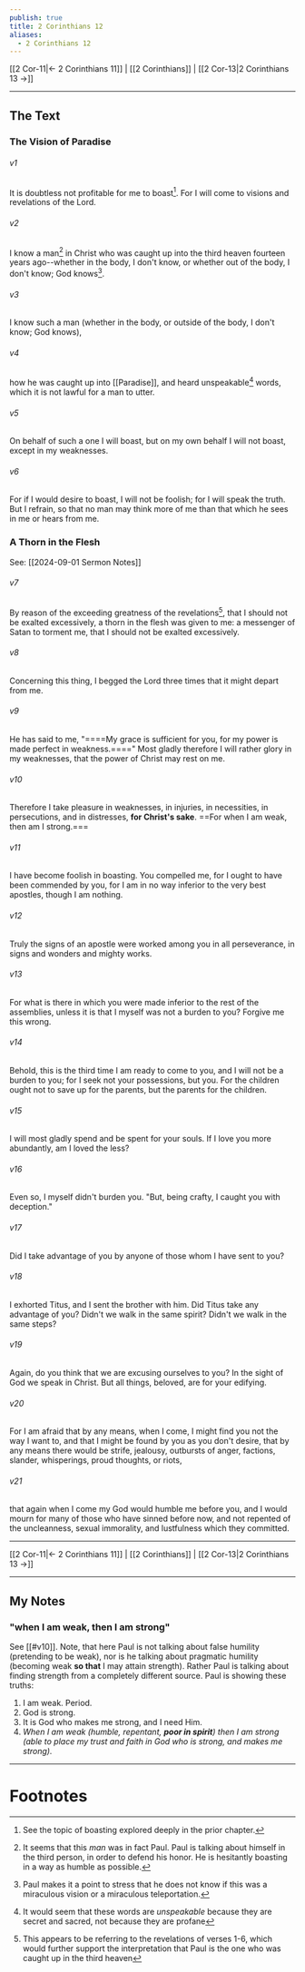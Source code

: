 ```yaml
---
publish: true
title: 2 Corinthians 12
aliases:
  - 2 Corinthians 12
---
```


[[2 Cor-11|← 2 Corinthians 11]] | [[2 Corinthians]] | [[2 Cor-13|2 Corinthians 13 →]]
***

## The Text
### The Vision of Paradise
###### v1 
It is doubtless not profitable for me to boast[^1]. For I will come to visions and revelations of the Lord. 

###### v2 
I know a man[^2] in Christ who was caught up into the third heaven fourteen years ago--whether in the body, I don't know, or whether out of the body, I don't know; God knows[^3]. 

###### v3 
I know such a man (whether in the body, or outside of the body, I don't know; God knows), 

###### v4 
how he was caught up into [[Paradise]], and heard unspeakable[^4] words, which it is not lawful for a man to utter. 

###### v5 
On behalf of such a one I will boast, but on my own behalf I will not boast, except in my weaknesses. 

###### v6 
For if I would desire to boast, I will not be foolish; for I will speak the truth. But I refrain, so that no man may think more of me than that which he sees in me or hears from me. 

### A Thorn in the Flesh
See: [[2024-09-01 Sermon Notes]] 
###### v7 
By reason of the exceeding greatness of the revelations[^5], that I should not be exalted excessively, a thorn in the flesh was given to me: a messenger of Satan to torment me, that I should not be exalted excessively. 

###### v8 
Concerning this thing, I begged the Lord three times that it might depart from me. 

###### v9 
He has said to me, "====My grace is sufficient for you, for my power is made perfect in weakness.====" Most gladly therefore I will rather glory in my weaknesses, that the power of Christ may rest on me. 

###### v10 
Therefore I take pleasure in weaknesses, in injuries, in necessities, in persecutions, and in distresses, **for Christ's sake**. ==For when I am weak, then am I strong.=== 

###### v11 
I have become foolish in boasting. You compelled me, for I ought to have been commended by you, for I am in no way inferior to the very best apostles, though I am nothing. 

###### v12 
Truly the signs of an apostle were worked among you in all perseverance, in signs and wonders and mighty works. 

###### v13 
For what is there in which you were made inferior to the rest of the assemblies, unless it is that I myself was not a burden to you? Forgive me this wrong. 

###### v14 
Behold, this is the third time I am ready to come to you, and I will not be a burden to you; for I seek not your possessions, but you. For the children ought not to save up for the parents, but the parents for the children. 

###### v15 
I will most gladly spend and be spent for your souls. If I love you more abundantly, am I loved the less? 

###### v16 
Even so, I myself didn't burden you. "But, being crafty, I caught you with deception." 

###### v17 
Did I take advantage of you by anyone of those whom I have sent to you? 

###### v18 
I exhorted Titus, and I sent the brother with him. Did Titus take any advantage of you? Didn't we walk in the same spirit? Didn't we walk in the same steps? 

###### v19 
Again, do you think that we are excusing ourselves to you? In the sight of God we speak in Christ. But all things, beloved, are for your edifying. 

###### v20 
For I am afraid that by any means, when I come, I might find you not the way I want to, and that I might be found by you as you don't desire, that by any means there would be strife, jealousy, outbursts of anger, factions, slander, whisperings, proud thoughts, or riots, 

###### v21 
that again when I come my God would humble me before you, and I would mourn for many of those who have sinned before now, and not repented of the uncleanness, sexual immorality, and lustfulness which they committed.

***
[[2 Cor-11|← 2 Corinthians 11]] | [[2 Corinthians]] | [[2 Cor-13|2 Corinthians 13 →]]

---
## My Notes
### 

### "when I am weak, then I am strong"
See [[#v10]]. 
Note, that here Paul is not talking about false humility (pretending to be weak), nor is he talking about pragmatic humility (becoming weak **so that** I may attain strength). Rather Paul is talking about finding strength from a completely different source. Paul is showing these truths: 
1. I am weak. Period. 
2. God is strong. 
3. It is God who makes me strong, and I need Him. 
4. _When I am weak (humble, repentant, **poor in spirit**) then I am strong (able to place my trust and faith in God who is strong, and makes me strong)._ 

---
# Footnotes

[^1]: See the topic of boasting explored deeply in the prior chapter. 
[^2]: It seems that this *man* was in fact Paul. Paul is talking about himself in the third person, in order to defend his honor. He is hesitantly boasting in a way as humble as possible. 
[^3]: Paul makes it a point to stress that he does not know if this was a miraculous vision or a miraculous teleportation. 
[^4]: It would seem that these words are *unspeakable* because they are secret and sacred, not because they are profane
[^5]: This appears to be referring to the revelations of verses 1-6, which would further support the interpretation that Paul is the one who was caught up in the third heaven